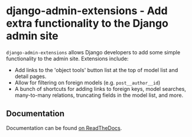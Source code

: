 django-admin-extensions - Add extra functionality to the Django admin site
==========================================================================

`django-admin-extensions` allows Django developers to add some simple
functionality to the admin site. Extensions include:

* Add links to the 'object tools' button list at the top of model list and
  detail pages.
* Allow for filtering on foreign models (e.g. `post__author__id`)
* A bunch of shortcuts for adding links to foreign keys, model searches,
  many-to-many relations, truncating fields in the model list, and more.

Documentation
-------------

Documentation can be found [on ReadTheDocs][docs].

[docs]: https://django-admin-extensions.readthedocs.org/en/latest/

